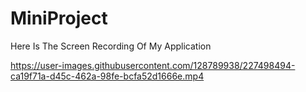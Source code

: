 # MiniProject

Here Is The Screen Recording Of My Application


https://user-images.githubusercontent.com/128789938/227498494-ca19f71a-d45c-462a-98fe-bcfa52d1666e.mp4

